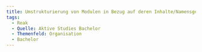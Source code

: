 ```yaml
---
title: Umstrukturierung von Modulen in Bezug auf deren Inhalte/Namensgebung #FDDW #PPS #GdW? #Recht
tags:
  - Reak
  - Quelle: Aktive Studies Bachelor
  - Themenfeld: Organisation
  - Bachelor
---
```

